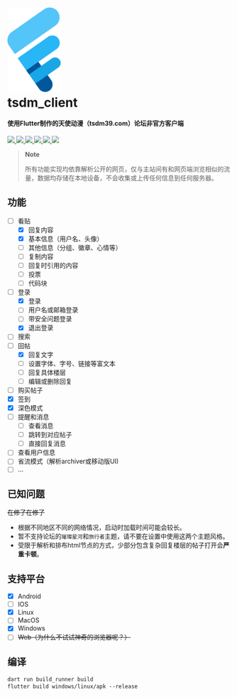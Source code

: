 <p align="center">
  <p>
    <h1>
      <a href="https://github.com/realth000/tsdm_client/">
        <img src="./assets/images/tsdm_client.svg" width="120px">
      </a>
      <br>
      tsdm_client
    </h1>
    <h4>使用Flutter制作的天使动漫（tsdm39.com）论坛非官方客户端</h4>
  </p>
  <p>
    <a href="https://github.com/realth000/tsdm_client/releases">
      <img src="https://img.shields.io/badge/-Android-19A6E6?logo=android&logoColor=f0f0f0">
    </a>
    <a href="https://github.com/realth000/tsdm_client/releases">
      <img src="https://img.shields.io/badge/-Linux-19A6E6?&logo=Linux&logoColor=f0f0f0">
    </a>
    <a href="https://github.com/realth000/tsdm_client/releases">
      <img src="https://img.shields.io/badge/-Windows-19A6E6?&logo=Windows&logoColor=f0f0f0">
    </a>
    <a href="https://flutter.dev/">
      <img src="https://img.shields.io/badge/Flutter-3.13-19A6E6?logo=flutter">
    </a>
    <a href="https://github.com/realth000/tsdm_client/blob/master/LICENSE">
      <img src="https://img.shields.io/github/license/realth000/tsdm_client">
    </a>
    <a href="https://app.codacy.com/gh/realth000/tsdm_client/dashboard?utm_source=gh&utm_medium=referral&utm_content=&utm_campaign=Badge_grade">
      <img src="https://app.codacy.com/project/badge/Grade/cb1ee2e43746487798ced62cf0aee24b">
    </a>
  </p>
</p>

> **Note**
>
> 所有功能实现均依靠解析公开的网页，仅与主站间有和网页端浏览相似的流量，数据均存储在本地设备，不会收集或上传任何信息到任何服务器。

## 功能

* [ ] 看贴
    * [x] 回复内容
    * [x] 基本信息（用户名、头像）
    * [ ] 其他信息（分组、徽章、心情等）
    * [ ] 复制内容
    * [ ] 回复时引用的内容
    * [ ] 投票
    * [ ] 代码块
* [ ] 登录
    * [x] 登录
    * [ ] 用户名或邮箱登录
    * [ ] 带安全问题登录
    * [x] 退出登录
* [ ] 搜索
* [ ] 回帖
    * [x] 回复文字
    * [ ] 设置字体、字号、链接等富文本
    * [ ] 回复具体楼层
    * [ ] 编辑或删除回复
* [ ] 购买帖子
* [x] 签到
* [x] 深色模式
* [ ] 提醒和消息
    * [ ] 查看消息
    * [ ] 跳转到对应帖子
    * [ ] 直接回复消息
* [ ] 查看用户信息
* [ ] 省流模式（解析archiver或移动版UI)
* [ ] ...

## 已知问题

~~在修了在修了~~

* 根据不同地区不同的网络情况，启动时加载时间可能会较长。
* 暂不支持论坛的`璀璨星河`和`旅行者`主题，请不要在设置中使用这两个主题风格。
* 受限于解析和排布html节点的方式，少部分包含复杂回复楼层的帖子打开会**严重卡顿**。

## 支持平台

* [x] Android
* [ ] IOS
* [x] Linux
* [ ] MacOS
* [x] Windows
* [ ] ~~Web（为什么不试试神奇的浏览器呢？）~~

## 编译

``` shell
dart run build_runner build
flutter build windows/linux/apk --release
```
